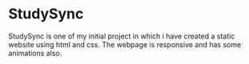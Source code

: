 # StudySync
StudySync is one of my initial project in which i have created a static website using html and css. The webpage is responsive and has some animations also.
